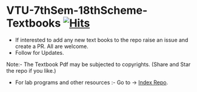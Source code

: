 
# VTU-7thSem-18thScheme-Textbooks [![Hits](https://hits.seeyoufarm.com/api/count/incr/badge.svg?url=https%3A%2F%2Fgithub.com%2FSANJAY-NT%2FVTU-7thSem-18thScheme-Textbooks&count_bg=%2379C83D&title_bg=%23555555&icon=&icon_color=%23E7E7E7&title=Views&edge_flat=false)](https://hits.seeyoufarm.com)


- If interested to add any new text books to the repo raise an issue and create a PR. All are welcome.
- Follow for Updates. 


Note:- The Textbook Pdf may be subjected to copyrights.
(Share and Star the repo if you like.) 
 
 
- For lab programs and other resources :- 
Go to -> [Index Repo](https://github.com/SANJAY-NT/VTU-Resources).
